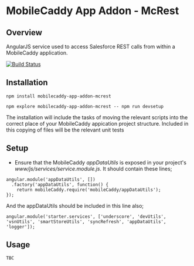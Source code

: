 # MobileCaddy App Addon - McRest

## Overview

AngularJS service used to access Salesforce REST calls from within a MobileCaddy application.

[![Build Status](https://travis-ci.org/MobileCaddy/mobilecaddy-app-addon-mcrest.svg)](https://travis-ci.org/MobileCaddy/mobilecaddy-app-addon-mcrest)


## Installation

```
npm install mobilecaddy-app-addon-mcrest

npm explore mobilecaddy-app-addon-mcrest -- npm run devsetup
```

The installation will include the tasks of moving the relevant scripts into the correct place of your MobileCaddy appication project structure. Included in this copying of files will be the relevant unit tests

## Setup

* Ensure that the MobileCaddy _appDataUtils_ is exposed in your project's _www/js/services/service.module.js_. It should contain these lines;

```
angular.module('appDataUtils', [])
  .factory('appDataUtils', function() {
    return mobileCaddy.require('mobileCaddy/appDataUtils');
});
```

And the appDataUtils should be included in this line also;

```
angular.module('starter.services', ['underscore', 'devUtils', 'vsnUtils', 'smartStoreUtils', 'syncRefresh', 'appDataUtils', 'logger']);
```

## Usage

```
TBC
```
